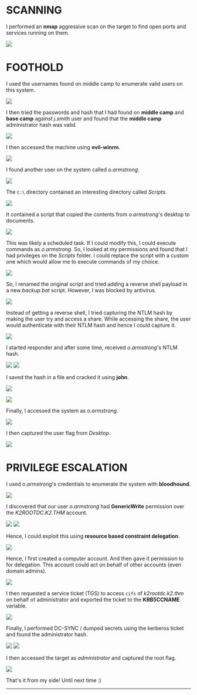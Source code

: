 
# SCANNING

I performed an **nmap** aggressive scan on the target to find open ports and services running on them.

![](IMAGES/SUMMIT/1.png)

# FOOTHOLD

I used the usernames found on middle camp to enumerate valid users on this system.

![](IMAGES/SUMMIT/2.png)

I then tried the passwords and hash that I had found on **middle camp** and **base camp** against *j.smith* user and found that the **middle camp** administrator hash was valid.

![](IMAGES/SUMMIT/3.png)

I then accessed the machine using **evil-winrm**.

![](IMAGES/SUMMIT/4.png)

I found another user on the system called *o.armstrong*.

![](IMAGES/SUMMIT/5.png)

The `C:\` directory contained an interesting directory called *Scripts*.

![](IMAGES/SUMMIT/6.png)

It contained a script that copied the contents from *o.armstrong*'s desktop to documents.

![](IMAGES/SUMMIT/7.png)

This was likely a scheduled task. If I could modify this, I could execute commands as *o.armstrong*. So, I looked at my permissions and found that I had privileges on the *Scripts* folder. I could replace the script with a custom one which would allow me to execute commands of my choice.

![](IMAGES/SUMMIT/8.png)

So, I renamed the original script and tried adding a reverse shell payload in a new *backup.bat* script. However, I was blocked by antivirus.

![](IMAGES/SUMMIT/9.png)

Instead of getting a reverse shell, I tried capturing the NTLM hash by making the user try and access a share. While accessing the share, the user would authenticate with their NTLM hash and hence I could capture it.

![](IMAGES/SUMMIT/10.png)

I started responder and after some time, received *o.armstrong*'s NTLM hash.

![](IMAGES/SUMMIT/11.png)
![](IMAGES/SUMMIT/12.png)

I saved the hash in a file and cracked it using **john**.

![](IMAGES/SUMMIT/13.png)

![](IMAGES/SUMMIT/14.png)

Finally, I accessed the system as *o.armstrong*.

![](IMAGES/SUMMIT/15.png)

I then captured the user flag from *Desktop*.

![](IMAGES/SUMMIT/16.png)

# PRIVILEGE ESCALATION

I used *o.armstrong*'s credentials to enumerate the system with **bloodhound**.

![](IMAGES/SUMMIT/17.png)

I discovered that our user *o.armstrong* had **GenericWrite** permission over the *K2ROOTDC.K2.THM* account.

![](IMAGES/SUMMIT/18.png)
![](IMAGES/SUMMIT/19.png)

Hence, I could exploit this using **resource based constraint delegation**.

![](IMAGES/SUMMIT/20.png)

Hence, I first created a computer account. And then gave it permission to for delegation. This account could act on behalf of other accounts (even domain admins).

![](IMAGES/SUMMIT/21.png)

I then requested a service ticket (TGS) to access `cifs` of *k2rootdc.k2.thm* on behalf of administrator and exported the ticket to the **KRB5CCNAME** variable.

![](IMAGES/SUMMIT/22.png)

Finally, I performed DC-SYNC / dumped secrets using the kerberos ticket and found the administrator hash. 

![](IMAGES/SUMMIT/23.png)
![](IMAGES/SUMMIT/24.png)

I then accessed the target as *administrator* and captured the root flag.

![](IMAGES/SUMMIT/25.png)

That's it from my side!
Until next time :)

---
